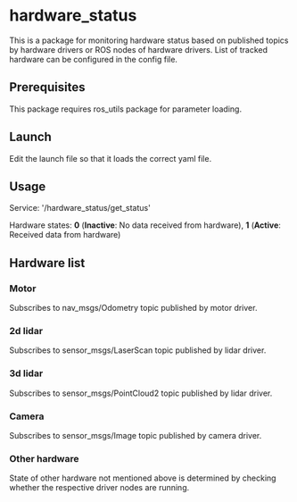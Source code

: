 # hardware\_status

This is a package for monitoring hardware status based on published topics by hardware drivers or ROS nodes of hardware drivers. List of tracked hardware can be configured in the config file.

## Prerequisites

This package requires ros\_utils package for parameter loading.

## Launch

Edit the launch file so that it loads the correct yaml file.

## Usage

Service: '/hardware\_status/get\_status'

Hardware states: **0** (**Inactive**: No data received from hardware), **1** (**Active**: Received data from hardware)

## Hardware list

### Motor

Subscribes to nav_msgs/Odometry topic published by motor driver.

### 2d lidar

Subscribes to sensor_msgs/LaserScan topic published by lidar driver.

### 3d lidar

Subscribes to sensor_msgs/PointCloud2 topic published by lidar driver.

### Camera

Subscribes to sensor_msgs/Image topic published by camera driver.

### Other hardware

State of other hardware not mentioned above is determined by checking whether the respective driver nodes are running.
